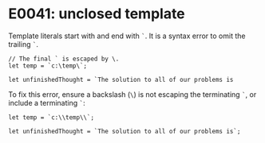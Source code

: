 # E0041: unclosed template

Template literals start with and end with <code>\`</code>.
It is a syntax error to omit the trailing <code>\`</code>.

```javascript-with-errors
// The final ` is escaped by \.
let temp = `c:\temp\`;
```

```javascript-with-errors
let unfinishedThought = `The solution to all of our problems is
```

To fix this error, ensure a backslash (`\`) is not escaping the terminating
<code>\`</code>, or include a terminating <code>\`</code>:

    let temp = `c:\\temp\\`;

    let unfinishedThought = `The solution to all of our problems is`;
